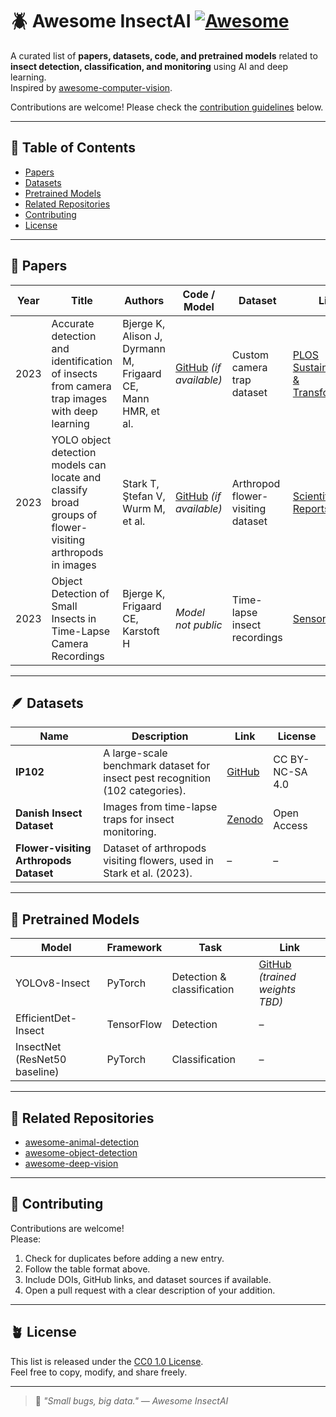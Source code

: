 # 🪲 Awesome InsectAI [![Awesome](https://awesome.re/badge.svg)](https://awesome.re)

A curated list of **papers, datasets, code, and pretrained models** related to **insect detection, classification, and monitoring** using AI and deep learning.  
Inspired by [awesome-computer-vision](https://github.com/jbhuang0604/awesome-computer-vision).

Contributions are welcome! Please check the [contribution guidelines](#contributing) below.

---

## 🧠 Table of Contents
- [Papers](#papers)
- [Datasets](#datasets)
- [Pretrained Models](#pretrained-models)
- [Related Repositories](#related-repositories)
- [Contributing](#contributing)
- [License](#license)

---

## 📄 Papers

| Year | Title | Authors | Code / Model | Dataset | Link |
|------|--------|----------|---------------|----------|------|
| 2023 | Accurate detection and identification of insects from camera trap images with deep learning | Bjerge K, Alison J, Dyrmann M, Frigaard CE, Mann HMR, et al. | [GitHub](https://github.com/BjergeK/insect-detection) *(if available)* | Custom camera trap dataset | [PLOS Sustainability & Transformation](https://doi.org/10.1371/journal.pstr.0000051) |
| 2023 | YOLO object detection models can locate and classify broad groups of flower-visiting arthropods in images | Stark T, Ştefan V, Wurm M, et al. | [GitHub](https://github.com/starklab/flower-visiting-arthropods) *(if available)* | Arthropod flower-visiting dataset | [Scientific Reports](https://doi.org/10.1038/s41598-023-43482-3) |
| 2023 | Object Detection of Small Insects in Time-Lapse Camera Recordings | Bjerge K, Frigaard CE, Karstoft H | *Model not public* | Time-lapse insect recordings | [Sensors](https://doi.org/10.3390/s23167242) |

---

## 🪶 Datasets

| Name | Description | Link | License |
|------|--------------|------|---------|
| **IP102** | A large-scale benchmark dataset for insect pest recognition (102 categories). | [GitHub](https://github.com/xpwu95/IP102) | CC BY-NC-SA 4.0 |
| **Danish Insect Dataset** | Images from time-lapse traps for insect monitoring. | [Zenodo](https://zenodo.org/record/7897981) | Open Access |
| **Flower-visiting Arthropods Dataset** | Dataset of arthropods visiting flowers, used in Stark et al. (2023). | – | – |

---

## 🧩 Pretrained Models

| Model | Framework | Task | Link |
|--------|-------------|------|------|
| YOLOv8-Insect | PyTorch | Detection & classification | [GitHub](https://github.com/ultralytics/ultralytics) *(trained weights TBD)* |
| EfficientDet-Insect | TensorFlow | Detection | – |
| InsectNet (ResNet50 baseline) | PyTorch | Classification | – |

---

## 🔗 Related Repositories

- [awesome-animal-detection](https://github.com/calmery/awesome-animal-detection)
- [awesome-object-detection](https://github.com/amusi/awesome-object-detection)
- [awesome-deep-vision](https://github.com/kjw0612/awesome-deep-vision)

---

## 🤝 Contributing

Contributions are welcome!  
Please:
1. Check for duplicates before adding a new entry.  
2. Follow the table format above.  
3. Include DOIs, GitHub links, and dataset sources if available.  
4. Open a pull request with a clear description of your addition.

---

## 🪴 License

This list is released under the [CC0 1.0 License](https://creativecommons.org/publicdomain/zero/1.0/).  
Feel free to copy, modify, and share freely.

---

> 🦋 *"Small bugs, big data." — Awesome InsectAI*

